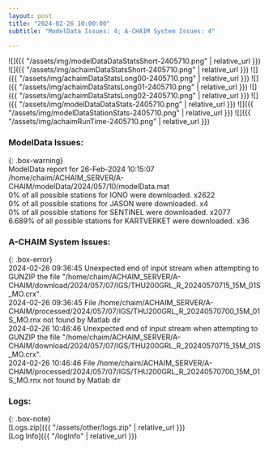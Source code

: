 ```yaml
---
layout: post
title: "2024-02-26 10:00:00"
subtitle: "ModelData Issues: 4; A-CHAIM System Issues: 4"

---
```


![]({{ "/assets/img/modelDataDataStatsShort-2405710.png" | relative_url }})
![]({{ "/assets/img/achaimDataStatsShort-2405710.png" | relative_url }})
![]({{ "/assets/img/achaimDataStatsLong00-2405710.png" | relative_url }})
![]({{ "/assets/img/achaimDataStatsLong01-2405710.png" | relative_url }})
![]({{ "/assets/img/achaimDataStatsLong02-2405710.png" | relative_url }})
![]({{ "/assets/img/modelDataDataStats-2405710.png" | relative_url }})
![]({{ "/assets/img/modelDataStationStats-2405710.png" | relative_url }})
![]({{ "/assets/img/achaimRunTime-2405710.png" | relative_url }})


### ModelData Issues:  
  
{: .box-warning}  
 ModelData report for 26-Feb-2024 10:15:07   
 /home/chaim/ACHAIM_SERVER/A-CHAIM/modelData/2024/057/10/modelData.mat   
 0% of all possible stations for IONO were downloaded. x2622   
 0% of all possible stations for JASON were downloaded. x4   
 0% of all possible stations for SENTINEL were downloaded. x2077   
 6.689% of all possible stations for KARTVERKET were downloaded. x36   
  
### A-CHAIM System Issues:  
  
{: .box-error}  
2024-02-26 09:36:45 Unexpected end of input stream when attempting to GUNZIP the file "/home/chaim/ACHAIM_SERVER/A-CHAIM/download/2024/057/07/IGS/THU200GRL_R_20240570715_15M_01S_MO.crx".  
2024-02-26 09:36:45 File /home/chaim/ACHAIM_SERVER/A-CHAIM/processed/2024/057/07/IGS/THU200GRL_R_20240570700_15M_01S_MO.rnx not found by Matlab dir  
2024-02-26 10:46:46 Unexpected end of input stream when attempting to GUNZIP the file "/home/chaim/ACHAIM_SERVER/A-CHAIM/download/2024/057/07/IGS/THU200GRL_R_20240570715_15M_01S_MO.crx".  
2024-02-26 10:46:46 File /home/chaim/ACHAIM_SERVER/A-CHAIM/processed/2024/057/07/IGS/THU200GRL_R_20240570700_15M_01S_MO.rnx not found by Matlab dir  

### Logs:  
  
{: .box-note}  
[Logs.zip]({{ "/assets/other/logs.zip" | relative_url }})  
[Log Info]({{ "/logInfo" | relative_url }})  
